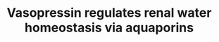---
annotations:
- type: Pathway Ontology
  value: vasopressin signaling pathway
- type: Pathway Ontology
  value: water transport pathway
authors:
- ReactomeTeam
- Anwesha
- Fehrhart
- Eweitz
description: In the kidney water and solutes are passed out of the bloodstream and
  into the proximal tubule via the slit-like structure formed by nephrin in the glomerulus.
  Water is reabsorbed from the filtrate during its transit through the proximal tubule,
  the descending loop of Henle, the distal convoluted tubule, and the collecting duct.<br>Aquaporin-1
  (AQP1) in the proximal tubule and the descending thin limb of Henle is responsible
  for about 90% of reabsorption (as estimated from mouse knockouts of AQP1). AQP1
  is located on both the apical and basolateral surface of epithelial cells and thus
  transports water through the epithelium and back into the bloodstream.<br>In the
  collecting duct epithelial cells have AQP2 on their apical surface and AQP3 and
  AQP4 on their basolateral surface to transport water across the epithelium. The
  permeability of the epithelium is regulated by vasopressin, which activates the
  phosphorylation and subsequent translocation of AQP2 from intracellular vesicles
  to the plasma membrane.  View original pathway at [http://www.reactome.org/PathwayBrowser/#DIAGRAM=432040
  Reactome].
last-edited: 2021-05-09
organisms:
- Homo sapiens
redirect_from:
- /index.php/Pathway:WP2662
- /instance/WP2662
schema-jsonld:
- '@context': https://schema.org/
  '@id': https://wikipathways.github.io/pathways/WP2662.html
  '@type': Dataset
  creator:
    '@type': Organization
    name: WikiPathways
  description: In the kidney water and solutes are passed out of the bloodstream and
    into the proximal tubule via the slit-like structure formed by nephrin in the
    glomerulus. Water is reabsorbed from the filtrate during its transit through the
    proximal tubule, the descending loop of Henle, the distal convoluted tubule, and
    the collecting duct.<br>Aquaporin-1 (AQP1) in the proximal tubule and the descending
    thin limb of Henle is responsible for about 90% of reabsorption (as estimated
    from mouse knockouts of AQP1). AQP1 is located on both the apical and basolateral
    surface of epithelial cells and thus transports water through the epithelium and
    back into the bloodstream.<br>In the collecting duct epithelial cells have AQP2
    on their apical surface and AQP3 and AQP4 on their basolateral surface to transport
    water across the epithelium. The permeability of the epithelium is regulated by
    vasopressin, which activates the phosphorylation and subsequent translocation
    of AQP2 from intracellular vesicles to the plasma membrane.  View original pathway
    at [http://www.reactome.org/PathwayBrowser/#DIAGRAM=432040 Reactome].
  keywords:
  - 'PRKACB '
  - 'Mg2+ '
  - 'cAMP '
  - 'GNG7 '
  - 'GNAS1 '
  - G-alpha(s):GTP:G-beta:G-gamma
  - AVPR2:AVP:G-alpha(s):GDP:G-beta:G-gamma
  - 'PRKAR2A '
  - 'ADCY2 '
  - 'GNG12 '
  - AQP2 tetramer
  - 'PRKAR1B '
  - 'GNB4 '
  - GDP
  - 'GNG13 '
  - 'GNGT1 '
  - 'ADCY5 '
  - AQP4 tetramer
  - PKA tetramer:4xcAMP
  - 'GNB5 '
  - PPi
  - 'GNG8 '
  - 'p-S256-AQP2 '
  - 'AQP2 '
  - 'GNAS2 '
  - 'AVPR2 '
  - cAMP
  - ADP
  - AVPR2:AVP:G-alpha(s):GTP:G-beta:G-gamma
  - 'GNGT2 '
  - 'ADCY8 '
  - G-alpha(s):GDP:G-beta:G-gamma
  - (candidates)
  - 'GNB2 '
  - 'GNG11 '
  - (s):GTP:Adenylate
  - 'GNG3 '
  - AQP1 tetramer
  - 'ADCY9 '
  - ATP
  - G-beta:G-gamma
  - 'AVP(20-28) '
  - 'GNG2 '
  - 'PRKAR2B '
  - 'ADCY4 '
  - PKA tetramer
  - cAMP:PKA regulatory
  - 'GTP '
  - 'AQP4 '
  - AVPR2:AVP(20-28)
  - p-S256-AQP2 tetramer
  - G alpha
  - 'GNG10 '
  - G alpha (s):GTP
  - 'PRKACG '
  - 'PRKAR1A '
  - 'GNB1 '
  - cyclase
  - 'GNG4 '
  - 'GNB3 '
  - 'ADCY6 '
  - AVP(20-28)
  - subunit
  - GTP
  - 'ADCY1 '
  - 'PRKACA '
  - 'GNG5 '
  - 'AQP3 '
  - H2O
  - 'RAB11FIP2 '
  - 'GGC-RAB11A '
  - AQP3 tetramer
  - 'ADCY3 '
  - 'GDP '
  - 'ADCY7 '
  - AVPR2
  - 'AQP1 '
  - PKA catalytic
  - 'MYO5B '
  - MYO5B:RABFIP2:RAB11A
  - Adenylate cyclase
  - (Mg2+ cofactor)
  license: CC0
  name: Vasopressin regulates renal water homeostasis via aquaporins
seo: CreativeWork
title: Vasopressin regulates renal water homeostasis via aquaporins
wpid: WP2662
---